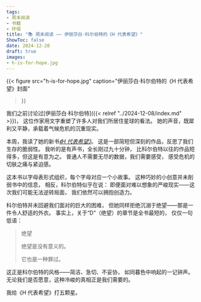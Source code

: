 ```yaml
---
tags:
- 周末阅读
- 书籍
- 环保
title: "📚 周末阅读 —— 伊丽莎白·科尔伯特的《H 代表希望》"
ShowToc: false
date: 2024-12-20
draft: true
images:
- h-is-for-hope.jpg
---
```


{{<
    figure src="h-is-for-hope.jpg"
    caption="伊丽莎白·科尔伯特的《H 代表希望》封面"
>}}

我们之前讨论过[伊丽莎白·科尔伯特]({{< relref "../2024-12-08/index.md" >}})，
这位作家用文字重塑了许多人对我们所居住星球的看法。
她的声音，既犀利又平静，承载着气候危机的沉重现实。

本周，我读了她的新书[*《H 代表希望》*](https://www.goodreads.com/book/show/181346625-h-is-for-hope)。
这是一部简短但深刻的作品，反思了我们生存的脆弱性。
我听的是有声书，全长刚过九十分钟，
比科尔伯特以往的作品短得多，但这是有意为之。
普通人不需要无尽的数据，我们需要感受，
感受危机的切肤之痛与紧迫感。

这本书以字母表形式组织，每个字母对应一个小故事。
这种巧妙的小创意并未削弱书中的信息，
相反，科尔伯特似乎在说：
即便面对难以想象的严峻现实——这次我们可能无法逆转局面，
我们依然可以拥抱创造力。

科尔伯特并未回避我们面对的巨大的困难，
但她同样拒绝沉溺于绝望——那是一件令人舒适的外衣。
事实上，关于“D”（绝望）的章节是全书最短的，
仅仅一句低语：

> 绝望
>
> 绝望是没有意义的。
>
> 它也是一种罪过。

这正是科尔伯特的风格——简洁、急切、不妥协，
如同暮色中响起的一记钟声。
无论我们是否愿意，这种冷峻的真相正是我们需要的。

我给《H 代表希望》打五颗星。
